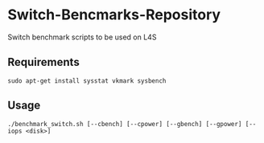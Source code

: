 # Switch-Bencmarks-Repository

Switch benchmark scripts to be used on L4S

## Requirements

`sudo apt-get install sysstat vkmark sysbench`

## Usage

`./benchmark_switch.sh [--cbench] [--cpower] [--gbench] [--gpower] [--iops <disk>]`
